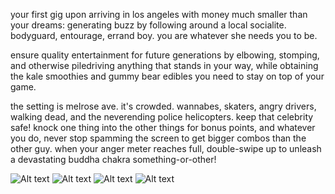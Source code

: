 your first gig upon arriving in los angeles with money much smaller than your dreams: generating buzz by following around a local socialite. bodyguard, entourage, errand boy. you are whatever she needs you to be.

ensure quality entertainment for future generations by elbowing, stomping, and otherwise piledriving anything that stands in your way, while obtaining the kale smoothies and gummy bear edibles you need to stay on top of your game.

the setting is melrose ave. it's crowded. wannabes, skaters, angry drivers, walking dead, and the neverending police helicopters. keep that celebrity safe! knock one thing into the other things for bonus points, and whatever you do, never stop spamming the screen to get bigger combos than the other guy. when your anger meter reaches full, double-swipe up to unleash a devastating buddha chakra something-or-other!

![Alt text](http://gygias.com/img/screens/f1.jpg "one")
![Alt text](http://gygias.com/img/screens/f2.jpg "two")
![Alt text](http://gygias.com/img/screens/f3.jpg "three")
![Alt text](http://gygias.com/img/screens/f4.jpg "four")
